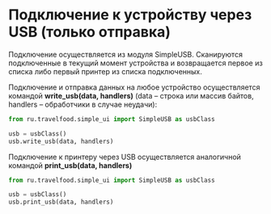 # Подключение к устройству через USB (только отправка)

Подключение осуществляется из модуля SimpleUSB. Сканируются подключенные в текущий момент устройства и возвращается первое из списка либо первый принтер из списка подключенных.

Подключение и отправка данных на любое устройство осуществляется командой **write_usb(data, handlers)** (data – строка или массив байтов, handlers – обработчики в случае неудачи):
```python
from ru.travelfood.simple_ui import SimpleUSB as usbClass

usb = usbClass()
usb.write_usb(data, handlers)
```

Подключение к принтеру через USB осуществляется аналогичной командой **print_usb(data, handlers)**
```Python
from ru.travelfood.simple_ui import SimpleUSB as usbClass

usb = usbClass()
usb.print_usb(data, handlers)
```